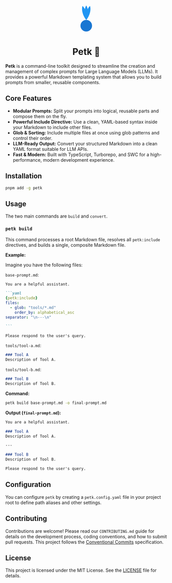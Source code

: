 <div align="center">
<svg width="100" height="100" viewBox="0 0 100 100" xmlns="http://www.w3.org/2000/svg">
<circle cx="50" cy="75" r="18" fill="#1976D2" />
<path d="M 0 0 C -7 -15, -7 -35, 0 -45 C 7 -35, 7 -15, 0 0 Z" fill="#2196F3" transform="translate(50 57) rotate(-15)" />
<path d="M 0 0 C -7 -15, -7 -35, 0 -45 C 7 -35, 7 -15, 0 0 Z" fill="#2196F3" transform="translate(50 57) rotate(0)" />
<path d="M 0 0 C -7 -15, -7 -35, 0 -45 C 7 -35, 7 -15, 0 0 Z" fill="#2196F3" transform="translate(50 57) rotate(15)" />
</svg>
<h1>Petk 🏸</h1>
</div>

**Petk** is a command-line toolkit designed to streamline the creation and management of complex prompts for Large Language Models (LLMs). It provides a powerful Markdown templating system that allows you to build prompts from smaller, reusable components.

## Core Features

  - **Modular Prompts:** Split your prompts into logical, reusable parts and compose them on the fly.
  - **Powerful Include Directive:** Use a clean, YAML-based syntax inside your Markdown to include other files.
  - **Glob & Sorting:** Include multiple files at once using glob patterns and control their order.
  - **LLM-Ready Output:** Convert your structured Markdown into a clean YAML format suitable for LLM APIs.
  - **Fast & Modern:** Built with TypeScript, Turborepo, and SWC for a high-performance, modern development experience.

## Installation

```bash
pnpm add -g petk
```

## Usage

The two main commands are `build` and `convert`.

### `petk build`

This command processes a root Markdown file, resolves all `petk:include` directives, and builds a single, composite Markdown file.

**Example:**

Imagine you have the following files:

`base-prompt.md`:

````markdown
You are a helpful assistant.

```yaml
{petk:include}
files:
  - glob: "tools/*.md"
    order_by: alphabetical_asc
separator: "\n---\n"

```

Please respond to the user's query.

````

`tools/tool-a.md`:
```markdown
### Tool A
Description of Tool A.
````

`tools/tool-b.md`:

```markdown
### Tool B
Description of Tool B.
```

**Command:**

```bash
petk build base-prompt.md -o final-prompt.md
```

**Output (`final-prompt.md`):**

```markdown
You are a helpful assistant.

### Tool A
Description of Tool A.

---

### Tool B
Description of Tool B.

Please respond to the user's query.
```

## Configuration

You can configure `petk` by creating a `petk.config.yaml` file in your project root to define path aliases and other settings.

## Contributing

Contributions are welcome\! Please read our `CONTRIBUTING.md` guide for details on the development process, coding conventions, and how to submit pull requests. This project follows the [Conventional Commits](https://www.conventionalcommits.org/) specification.

## License

This project is licensed under the MIT License. See the [LICENSE](https://www.google.com/search?q=LICENSE) file for details.